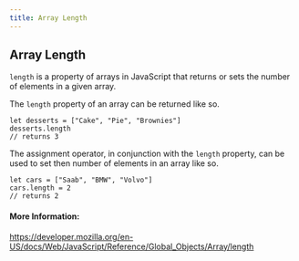 ```yaml
---
title: Array Length
---
```

## Array Length

`length` is a property of arrays in JavaScript that returns or sets the number of elements in a given array.

The `length` property of an array can be returned like so.

```
let desserts = ["Cake", "Pie", "Brownies"]
desserts.length
// returns 3
```
The assignment operator, in conjunction with the `length` property, can be used to set then number of elements in an array like so.

```
let cars = ["Saab", "BMW", "Volvo"]
cars.length = 2
// returns 2
```


#### More Information:

https://developer.mozilla.org/en-US/docs/Web/JavaScript/Reference/Global_Objects/Array/length


